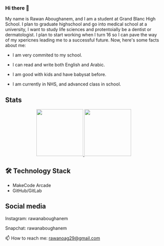 ### Hi there 👋
 My name is Rawan Aboughanem, and I am a student at Grand Blanc High School. I plan to graduate highschool and go into medical school at a university, I want to study life sciences and protentoially be a dentist or dermatologist. I plan to start working when I turn 16 so I can pave the way of my xpericnes leading me to a successful future. Now, here's some facts about me:

 - I am very commited to my school.

 - I can read and write both English and Arabic.

 - I am good with kids and have babysat before.

 - I am currently in NHS, and advanced class in school.

## Stats

<p align='center'>
 <a href="https://github-readme-stats.vercel.app/api?username=RawanA29&show_icons=true&count_private=true">
 <img height=150 src="https://github-readme-stats.vercel.app/api?username=yourusername&show_icons=true&count_private=true"/>
   </a>
   <a href="https://github.com/yourusername/github-readme-stats">
 <img height=150 src="https://github-readme-stats.vercel.app/api/top-langs/?username=RawanA29&layout=compact"/>
   </a>
</p>

## 🛠 Technology Stack
* MakeCode Arcade
* GitHub/GitLab

## Social media
Instagram: rawanaboughanem

Snapchat: rawanaboughanem


📫 How to reach me: <a href='mailto:your.email@example.com'>rawanoag29@gmail.com</a>
